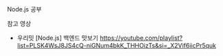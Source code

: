 Node.js 공부

참고 영상
- 우리밋 [Node.js] 백엔드 맛보기 https://youtube.com/playlist?list=PLSK4WsJ8JS4cQ-niGNum4bkK_THHOizTs&si=_X2Vif6iicPr5quk

